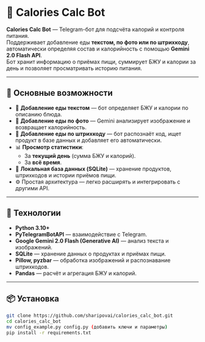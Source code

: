 # 🥗 Calories Calc Bot

**Calories Calc Bot** — Telegram-бот для подсчёта калорий и контроля питания.  
Поддерживает добавление еды **текстом, по фото или по штрихкоду**, автоматически определяя состав и калорийность с помощью **Gemini 2.0 Flash API**.  
Бот хранит информацию о приёмах пищи, суммирует БЖУ и калории за день и позволяет просматривать историю питания.

---

## 🚀 Основные возможности

- 📝 **Добавление еды текстом** — бот определяет БЖУ и калории по описанию блюда.  
- 📸 **Добавление еды по фото** — Gemini анализирует изображение и возвращает калорийность.  
- 🧾 **Добавление еды по штрихкоду** — бот распознаёт код, ищет продукт в базе данных и добавляет его автоматически.  
- 📊 **Просмотр статистики**:
  - За **текущий день** (сумма БЖУ и калорий).
  - За **всё время**.
- 💾 **Локальная база данных (SQLite)** — хранение продуктов, штрихкодов и истории приёмов пищи.
- ⚙️ Простая архитектура — легко расширять и интегрировать с другими API.

---

## 🧠 Технологии

- **Python 3.10+**
- **PyTelegramBotAPI** — взаимодействие с Telegram.
- **Google Gemini 2.0 Flash (Generative AI)** — анализ текста и изображений.
- **SQLite** — хранение данных о продуктах и приёмах пищи.
- **Pillow, pyzbar** — обработка изображений и распознавание штрихкодов.
- **Pandas** — расчёт и агрегация БЖУ и калорий.

---

## 📦 Установка

```bash
git clone https://github.com/sharipovai/calories_calc_bot.git
cd calories_calc_bot
mv config_example.py config.py (добавить ключи и параметры)
pip install -r requirements.txt

